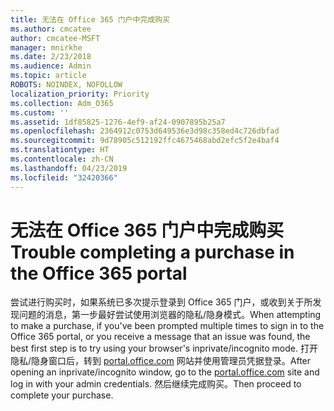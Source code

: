 ```yaml
---
title: 无法在 Office 365 门户中完成购买
ms.author: cmcatee
author: cmcatee-MSFT
manager: mnirkhe
ms.date: 2/23/2018
ms.audience: Admin
ms.topic: article
ROBOTS: NOINDEX, NOFOLLOW
localization_priority: Priority
ms.collection: Adm_O365
ms.custom: ''
ms.assetid: 1df85825-1276-4ef9-af24-0907895b25a7
ms.openlocfilehash: 2364912c0753d649536e3d98c358ed4c726dbfad
ms.sourcegitcommit: 9d78905c512192ffc4675468abd2efc5f2e4baf4
ms.translationtype: HT
ms.contentlocale: zh-CN
ms.lasthandoff: 04/23/2019
ms.locfileid: "32420366"
---
```

# <a name="trouble-completing-a-purchase-in-the-office-365-portal"></a><span data-ttu-id="ac7fc-102">无法在 Office 365 门户中完成购买</span><span class="sxs-lookup"><span data-stu-id="ac7fc-102">Trouble completing a purchase in the Office 365 portal</span></span>

<span data-ttu-id="ac7fc-103">尝试进行购买时，如果系统已多次提示登录到 Office 365 门户，或收到关于所发现问题的消息，第一步最好尝试使用浏览器的隐私/隐身模式。</span><span class="sxs-lookup"><span data-stu-id="ac7fc-103">When attempting to make a purchase, if you've been prompted multiple times to sign in to the Office 365 portal, or you receive a message that an issue was found, the best first step is to try using your browser's inprivate/incognito mode.</span></span> <span data-ttu-id="ac7fc-104">打开隐私/隐身窗口后，转到 [portal.office.com](https://portal.office.com) 网站并使用管理员凭据登录。</span><span class="sxs-lookup"><span data-stu-id="ac7fc-104">After opening an inprivate/incognito window, go to the [portal.office.com](https://portal.office.com) site and log in with your admin credentials.</span></span> <span data-ttu-id="ac7fc-105">然后继续完成购买。</span><span class="sxs-lookup"><span data-stu-id="ac7fc-105">Then proceed to complete your purchase.</span></span> 
  

